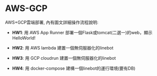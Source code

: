 # AWS-GCP
AWS+GCP雲端部署, 內有圖文詳細操作流程說明:

- **HW1**: 用 AWS App Runner 部署一個Flask或tomcat(二選一)的web，顯示 HelloWorld!  

- **HW2**: 用 AWS lambda 建置一個無伺服器化的linebot  

- **HW3**: 用 GCP cloudrun 建置一個無伺服器化的linebot  

- **HW4**: 用 docker-compose 建構一個linebot的運行環境(要有DB)

